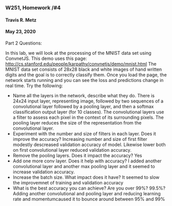### W251, Homework /#4
#### Travis R. Metz
#### May 23, 2020

Part 2 Questions:

In this lab, we will look at the processing of the MNIST data set using ConvnetJS. This demo uses this page: http://cs.stanford.edu/people/karpathy/convnetjs/demo/mnist.html The MNIST data set consists of 28x28 black and white images of hand written digits and the goal is to correctly classify them. Once you load the page, the network starts running and you can see the loss and predictions change in real time. Try the following:

- Name all the layers in the network, describe what they do.
There is 24x24 input layer, representing image, followed by two sequences of a convolutional layer followed by a pooling layer, and then a softmax classification output layer (for 10 classes).  The convolutional layers use a filter to assess each pixel in the context of its surrounding pixels.  The pooling layer reduces the size of the representation from the convolutional layer.
- Experiment with the number and size of filters in each layer. Does it improve the accuracy?
Increasing number and size of first filter modestly descreased validation accuracy of model.  Likewise lower both on first convolutional layer reduced validation accuracy.
- Remove the pooling layers. Does it impact the accuracy?
Yes
- Add one more conv layer. Does it help with accuracy?
I added another convolutional layer and another max pooling layer and it seemed to increase validation accuracy.
- Increase the batch size. What impact does it have?
It seemed to slow the improvemnet of training and validation accuracy
- What is the best accuracy you can achieve? Are you over 99%? 99.5%?
Adding another convolutional and pooling layer and reducing learning rate and momentumcaused it to bounce around between 95% and 99%
